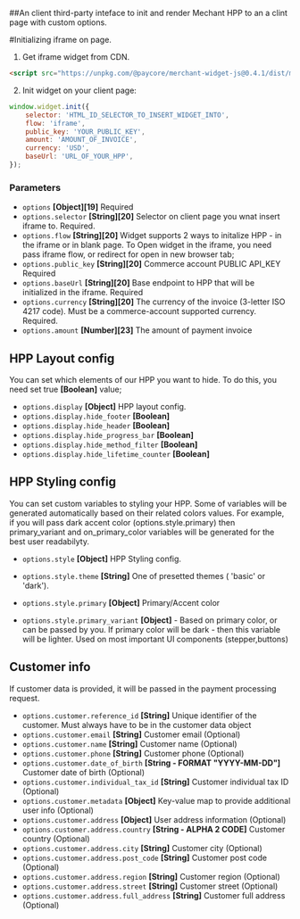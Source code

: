 ##An client third-party inteface to init and render Mechant HPP to an a clint page with custom options.

#Initializing iframe on page.

1. Get iframe widget from CDN.

```html
<script src="https://unpkg.com/@paycore/merchant-widget-js@0.4.1/dist/merchantWidget.umd.min.js"></script>
```

2. Init widget on your client page:

```javascript
window.widget.init({
	selector: 'HTML_ID_SELECTOR_TO_INSERT_WIDGET_INTO',
	flow: 'iframe',
	public_key: 'YOUR_PUBLIC_KEY',
	amount: 'AMOUNT_OF_INVOICE',
	currency: 'USD',
	baseUrl: 'URL_OF_YOUR_HPP',
});
```

### Parameters

- `options` **[Object][19]** Required
- `options.selector` **[String][20]** Selector on client page you wnat insert iframe to. Required.
- `options.flow` **[String][20]** Widget supports 2 ways to initalize HPP - in the iframe or in blank page.
  To Open widget in the iframe, you need pass iframe flow, or redirect for open in new browser tab;
- `options.public_key` **[String][20]** Commerce account PUBLIC API_KEY Required
- `options.baseUrl` **[String][20]** Base endpoint to HPP that will be initialized in the iframe. Required
- `options.currency` **[String][20]** The currency of the invoice (3-letter ISO 4217 code). Must be a commerce-account supported currency. Required.
- `options.amount` **[Number][23]** The amount of payment invoice

## HPP Layout config

You can set which elements of our HPP you want to hide.
To do this, you need set true **[Boolean]** value;

- `options.display` **[Object]** HPP layout config.
- `options.display.hide_footer` **[Boolean]**
- `options.display.hide_header` **[Boolean]**
- `options.display.hide_progress_bar` **[Boolean]**
- `options.display.hide_method_filter` **[Boolean]**
- `options.display.hide_lifetime_counter` **[Boolean]**

## HPP Styling config

You can set custom variables to styling your HPP.
Some of variables will be generated automatically based on their related colors values. For example, if you will pass dark accent color (options.style.primary) then primary_variant and on_primary_color variables will be generated for the best user readabilyty.

- `options.style` **[Object]** HPP Styling config.

- `options.style.theme` **[String]** One of presetted themes ( 'basic' or 'dark').
  <!-- - `options.style.success_color` **[Object]** Color of success element 'notify' -->
- `options.style.primary` **[Object]** Primary/Accent color
- `options.style.primary_variant` **[Object]** - Based on primary color, or can be passed by you. If primary color will be dark - then this variable will be lighter. Used on most important UI components (stepper,buttons)

## Customer info

If customer data is provided, it will be passed in the payment processing request.

- `options.customer.reference_id` **[String]** Unique identifier of the customer. Must always have to be in the customer data object
- `options.customer.email` **[String]** Customer email (Optional)
- `options.customer.name` **[String]** Customer name (Optional)
- `options.customer.phone` **[String]** Customer phone (Optional)
- `options.customer.date_of_birth` **[String - FORMAT "YYYY-MM-DD"]** Customer date of birth (Optional)
- `options.customer.individual_tax_id` **[String]** Customer individual tax ID (Optional)
- `options.customer.metadata` **[Object]** Key-value map to provide additional user info (Optional)
- `options.customer.address` **[Object]** User address information (Optional)
- `options.customer.address.country` **[String - ALPHA 2 CODE]** Customer country (Optional)
- `options.customer.address.city` **[String]** Customer city (Optional)
- `options.customer.address.post_code` **[String]** Customer post code (Optional)
- `options.customer.address.region` **[String]** Customer region (Optional)
- `options.customer.address.street` **[String]** Customer street (Optional)
- `options.customer.address.full_address` **[String]** Customer full address (Optional)
